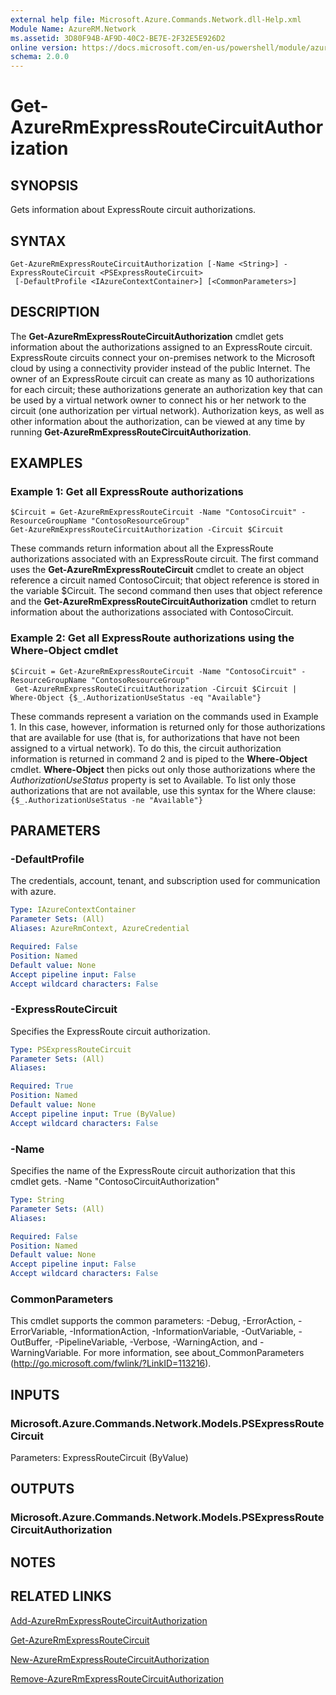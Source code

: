 ```yaml
---
external help file: Microsoft.Azure.Commands.Network.dll-Help.xml
Module Name: AzureRM.Network
ms.assetid: 3D80F94B-AF9D-40C2-BE7E-2F32E5E926D2
online version: https://docs.microsoft.com/en-us/powershell/module/azurerm.network/get-azurermexpressroutecircuitauthorization
schema: 2.0.0
---
```


# Get-AzureRmExpressRouteCircuitAuthorization

## SYNOPSIS
Gets information about ExpressRoute circuit authorizations.

## SYNTAX

```
Get-AzureRmExpressRouteCircuitAuthorization [-Name <String>] -ExpressRouteCircuit <PSExpressRouteCircuit>
 [-DefaultProfile <IAzureContextContainer>] [<CommonParameters>]
```

## DESCRIPTION
The **Get-AzureRmExpressRouteCircuitAuthorization** cmdlet gets information about the
authorizations assigned to an ExpressRoute circuit. ExpressRoute circuits connect your on-premises
network to the Microsoft cloud by using a connectivity provider instead of the public Internet. The
owner of an ExpressRoute circuit can create as many as 10 authorizations for each circuit; these
authorizations generate an authorization key that can be used by a virtual network owner to connect
his or her network to the circuit (one authorization per virtual network). Authorization keys, as
well as other information about the authorization, can be viewed at any time by running
**Get-AzureRmExpressRouteCircuitAuthorization**.

## EXAMPLES

### Example 1: Get all ExpressRoute authorizations
```
$Circuit = Get-AzureRmExpressRouteCircuit -Name "ContosoCircuit" -ResourceGroupName "ContosoResourceGroup"
Get-AzureRmExpressRouteCircuitAuthorization -Circuit $Circuit
```

These commands return information about all the ExpressRoute authorizations associated with an
ExpressRoute circuit. The first command uses the **Get-AzureRmExpressRouteCircuit** cmdlet to
create an object reference a circuit named ContosoCircuit; that object reference is stored in the
variable $Circuit. The second command then uses that object reference and the
**Get-AzureRmExpressRouteCircuitAuthorization** cmdlet to return information about the
authorizations associated with ContosoCircuit.

### Example 2: Get all ExpressRoute authorizations using the Where-Object cmdlet
```
$Circuit = Get-AzureRmExpressRouteCircuit -Name "ContosoCircuit" -ResourceGroupName "ContosoResourceGroup"
 Get-AzureRmExpressRouteCircuitAuthorization -Circuit $Circuit | Where-Object {$_.AuthorizationUseStatus -eq "Available"}
```

These commands represent a variation on the commands used in Example 1. In this case, however,
information is returned only for those authorizations that are available for use (that is, for
authorizations that have not been assigned to a virtual network). To do this, the circuit
authorization information is returned in command 2 and is piped to the **Where-Object** cmdlet.
**Where-Object** then picks out only those authorizations where the *AuthorizationUseStatus*
property is set to Available. To list only those authorizations that are not available, use this
syntax for the Where clause:
`{$_.AuthorizationUseStatus -ne "Available"}`

## PARAMETERS

### -DefaultProfile
The credentials, account, tenant, and subscription used for communication with azure.

```yaml
Type: IAzureContextContainer
Parameter Sets: (All)
Aliases: AzureRmContext, AzureCredential

Required: False
Position: Named
Default value: None
Accept pipeline input: False
Accept wildcard characters: False
```

### -ExpressRouteCircuit
Specifies the ExpressRoute circuit authorization.

```yaml
Type: PSExpressRouteCircuit
Parameter Sets: (All)
Aliases:

Required: True
Position: Named
Default value: None
Accept pipeline input: True (ByValue)
Accept wildcard characters: False
```

### -Name
Specifies the name of the ExpressRoute circuit authorization that this cmdlet gets.
-Name "ContosoCircuitAuthorization"

```yaml
Type: String
Parameter Sets: (All)
Aliases:

Required: False
Position: Named
Default value: None
Accept pipeline input: False
Accept wildcard characters: False
```

### CommonParameters
This cmdlet supports the common parameters: -Debug, -ErrorAction, -ErrorVariable, -InformationAction, -InformationVariable, -OutVariable, -OutBuffer, -PipelineVariable, -Verbose, -WarningAction, and -WarningVariable. For more information, see about_CommonParameters (http://go.microsoft.com/fwlink/?LinkID=113216).

## INPUTS

### Microsoft.Azure.Commands.Network.Models.PSExpressRouteCircuit
Parameters: ExpressRouteCircuit (ByValue)

## OUTPUTS

### Microsoft.Azure.Commands.Network.Models.PSExpressRouteCircuitAuthorization

## NOTES

## RELATED LINKS

[Add-AzureRmExpressRouteCircuitAuthorization](./Add-AzureRmExpressRouteCircuitAuthorization.md)

[Get-AzureRmExpressRouteCircuit](./Get-AzureRmExpressRouteCircuit.md)

[New-AzureRmExpressRouteCircuitAuthorization](./New-AzureRmExpressRouteCircuitAuthorization.md)

[Remove-AzureRmExpressRouteCircuitAuthorization](./Remove-AzureRmExpressRouteCircuitAuthorization.md)
